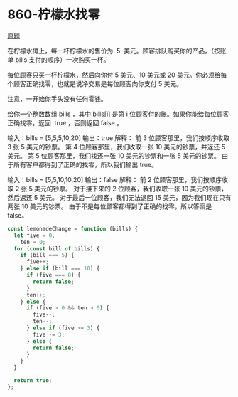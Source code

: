 # 860-柠檬水找零

[原题](https://leetcode.cn/problems/lemonade-change/)

在柠檬水摊上，每一杯柠檬水的售价为  5  美元。顾客排队购买你的产品，（按账单 bills 支付的顺序）一次购买一杯。

每位顾客只买一杯柠檬水，然后向你付 5 美元、10 美元或 20 美元。你必须给每个顾客正确找零，也就是说净交易是每位顾客向你支付 5 美元。

注意，一开始你手头没有任何零钱。

给你一个整数数组 bills ，其中 bills[i] 是第 i 位顾客付的账。如果你能给每位顾客正确找零，返回  true ，否则返回 false 。

输入：bills = [5,5,5,10,20]
输出：true
解释：
前 3 位顾客那里，我们按顺序收取 3 张 5 美元的钞票。
第 4 位顾客那里，我们收取一张 10 美元的钞票，并返还 5 美元。
第 5 位顾客那里，我们找还一张 10 美元的钞票和一张 5 美元的钞票。
由于所有客户都得到了正确的找零，所以我们输出 true。

输入：bills = [5,5,10,10,20]
输出：false
解释：
前 2 位顾客那里，我们按顺序收取 2 张 5 美元的钞票。
对于接下来的 2 位顾客，我们收取一张 10 美元的钞票，然后返还 5 美元。
对于最后一位顾客，我们无法退回 15 美元，因为我们现在只有两张 10 美元的钞票。
由于不是每位顾客都得到了正确的找零，所以答案是 false。

```javascript
const lemonadeChange = function (bills) {
  let five = 0,
    ten = 0;
  for (const bill of bills) {
    if (bill === 5) {
      five++;
    } else if (bill === 10) {
      if (five === 0) {
        return false;
      }
      ten++;
    } else {
      if (five > 0 && ten > 0) {
        five--;
        ten--;
      } else if (five >= 3) {
        five -= 3;
      } else {
        return false;
      }
    }
  }

  return true;
};
```
